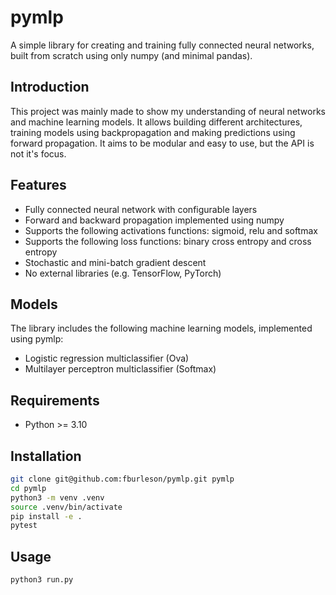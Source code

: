 # pymlp
A simple library for creating and training fully connected neural networks, built from scratch using only numpy (and minimal pandas).

## Introduction
This project was mainly made to show my understanding of neural networks and machine learning models. It allows building different architectures, training models using backpropagation and making predictions using forward propagation. It aims to be modular and easy to use, but the API is not it's focus.

## Features
- Fully connected neural network with configurable layers
- Forward and backward propagation implemented using numpy
- Supports the following activations functions: sigmoid, relu and softmax
- Supports the following loss functions: binary cross entropy and cross entropy
- Stochastic and mini-batch gradient descent
- No external libraries (e.g. TensorFlow, PyTorch)

##  Models
The library includes the following machine learning models, implemented using pymlp:
-   Logistic regression multiclassifier (Ova)
-   Multilayer perceptron multiclassifier (Softmax)

## Requirements
- Python >= 3.10

## Installation
```bash
git clone git@github.com:fburleson/pymlp.git pymlp
cd pymlp
python3 -m venv .venv
source .venv/bin/activate 
pip install -e .
pytest
```

## Usage
```bash
python3 run.py
```

